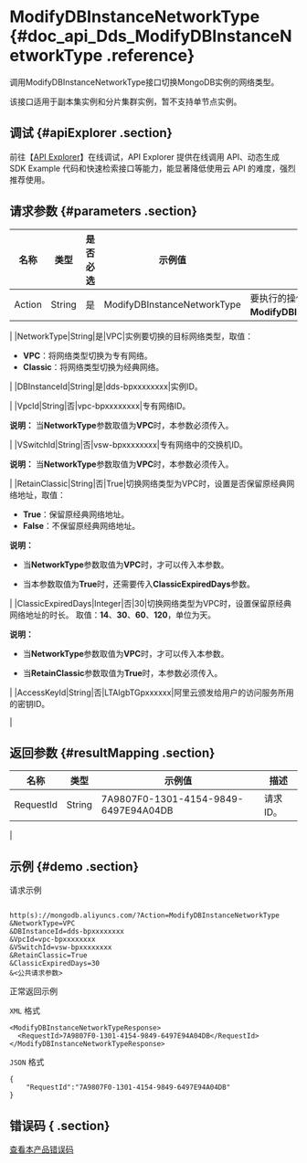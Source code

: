 # ModifyDBInstanceNetworkType {#doc_api_Dds_ModifyDBInstanceNetworkType .reference}

调用ModifyDBInstanceNetworkType接口切换MongoDB实例的网络类型。

该接口适用于副本集实例和分片集群实例，暂不支持单节点实例。

## 调试 {#apiExplorer .section}

前往【[API Explorer](https://api.aliyun.com/#product=Dds&api=ModifyDBInstanceNetworkType)】在线调试，API Explorer 提供在线调用 API、动态生成 SDK Example 代码和快速检索接口等能力，能显著降低使用云 API 的难度，强烈推荐使用。

## 请求参数 {#parameters .section}

|名称|类型|是否必选|示例值|描述|
|--|--|----|---|--|
|Action|String|是|ModifyDBInstanceNetworkType|要执行的操作，取值：**ModifyDBInstanceNetworkType**。

 |
|NetworkType|String|是|VPC|实例要切换的目标网络类型，取值：

 -   **VPC**：将网络类型切换为专有网络。
-   **Classic**：将网络类型切换为经典网络。

 |
|DBInstanceId|String|是|dds-bpxxxxxxxx|实例ID。

 |
|VpcId|String|否|vpc-bpxxxxxxxx|专有网络ID。

 **说明：** 当**NetworkType**参数取值为**VPC**时，本参数必须传入。

 |
|VSwitchId|String|否|vsw-bpxxxxxxxx|专有网络中的交换机ID。

 **说明：** 当**NetworkType**参数取值为**VPC**时，本参数必须传入。

 |
|RetainClassic|String|否|True|切换网络类型为VPC时，设置是否保留原经典网络地址，取值：

 -   **True**：保留原经典网络地址。
-   **False**：不保留原经典网络地址。

 **说明：** 

 

-   当**NetworkType**参数取值为**VPC**时，才可以传入本参数。

-   当本参数取值为**True**时，还需要传入**ClassicExpiredDays**参数。

 |
|ClassicExpiredDays|Integer|否|30|切换网络类型为VPC时，设置保留原经典网络地址的时长。 取值：**14**、**30**、**60**、**120**，单位为天。

 **说明：** 

 

-   当**NetworkType**参数取值为**VPC**时，才可以传入本参数。

-   当**RetainClassic**参数取值为**True**时，本参数必须传入。

 |
|AccessKeyId|String|否|LTAIgbTGpxxxxxx|阿里云颁发给用户的访问服务所用的密钥ID。

 |

## 返回参数 {#resultMapping .section}

|名称|类型|示例值|描述|
|--|--|---|--|
|RequestId|String|7A9807F0-1301-4154-9849-6497E94A04DB|请求ID。

 |

## 示例 {#demo .section}

请求示例

``` {#request_demo}

http(s)://mongodb.aliyuncs.com/?Action=ModifyDBInstanceNetworkType
&NetworkType=VPC
&DBInstanceId=dds-bpxxxxxxxx
&VpcId=vpc-bpxxxxxxxx
&VSwitchId=vsw-bpxxxxxxxx
&RetainClassic=True
&ClassicExpiredDays=30
&<公共请求参数>

```

正常返回示例

`XML` 格式

``` {#xml_return_success_demo}
<ModifyDBInstanceNetworkTypeResponse>
  <RequestId>7A9807F0-1301-4154-9849-6497E94A04DB</RequestId>
</ModifyDBInstanceNetworkTypeResponse>

```

`JSON` 格式

``` {#json_return_success_demo}
{
	"RequestId":"7A9807F0-1301-4154-9849-6497E94A04DB"
}
```

## 错误码 { .section}

[查看本产品错误码](https://error-center.aliyun.com/status/product/Dds)

